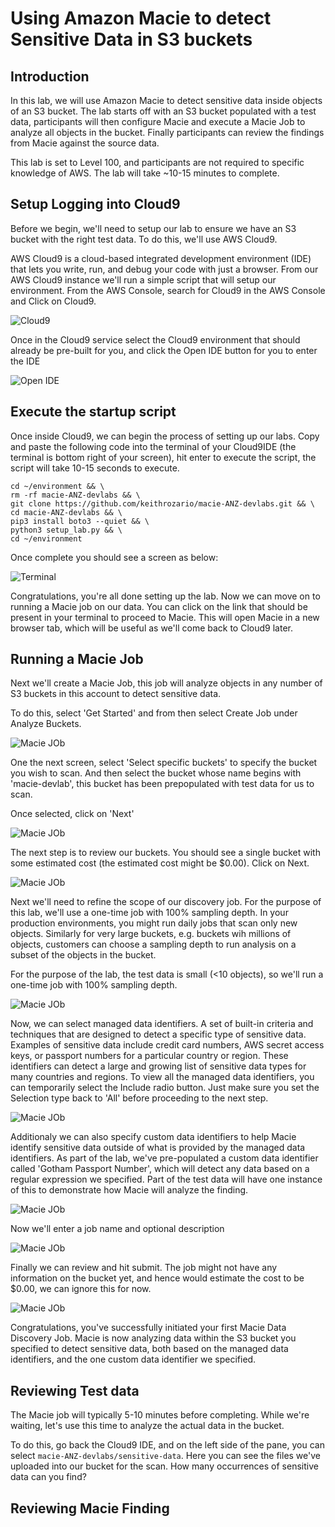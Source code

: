 # Using Amazon Macie to detect Sensitive Data in S3 buckets

## Introduction

In this lab, we will use Amazon Macie to detect sensitive data inside objects of an S3 bucket. The lab starts off with an S3 bucket populated with a test data, participants will then configure Macie and execute a Macie Job to analyze all objects in the bucket. Finally participants can review the findings from Macie against the source data.

This lab is set to Level 100, and participants are not required to specific knowledge of AWS. The lab will take ~10-15 minutes to complete.

## Setup Logging into Cloud9

Before we begin, we'll need to setup our lab to ensure we have an S3 bucket with the right test data. To do this, we'll use AWS Cloud9.

AWS Cloud9 is a cloud-based integrated development environment (IDE) that lets you write, run, and debug your code with just a browser. From our AWS Cloud9 instance we'll run a simple script that will setup our environment. From the AWS Console, search for Cloud9 in the AWS Console and Click on Cloud9.

![Cloud9](images/Cloud9.jpg)

Once in the Cloud9 service select the Cloud9 environment that should already be pre-built for you, and click the Open IDE button for you to enter the IDE

![Open IDE](images/step2-open-cloud9-ide.jpg)

## Execute the startup script

Once inside Cloud9, we can begin the process of setting up our labs. Copy and paste the following code into the terminal of your Cloud9IDE (the terminal is bottom right of your screen), hit enter to execute the script, the script will take 10-15 seconds to execute.


    cd ~/environment && \
    rm -rf macie-ANZ-devlabs && \
    git clone https://github.com/keithrozario/macie-ANZ-devlabs.git && \
    cd macie-ANZ-devlabs && \
    pip3 install boto3 --quiet && \
    python3 setup_lab.py && \
    cd ~/environment


Once complete you should see a screen as below:

![Terminal](images/step3-terminal-output.png)

Congratulations, you're all done setting up the lab. Now we can move on to running a Macie job on our data. You can click on the link that should be present in your terminal to proceed to Macie. This will open Macie in a new browser tab, which will be useful as we'll come back to Cloud9 later.

## Running a Macie Job

Next we'll create a Macie Job, this job will analyze objects in any number of S3 buckets in this account to detect sensitive data.

To do this, select 'Get Started' and from then select Create Job under Analyze Buckets.

![Macie JOb](images/step4-create-Macie-job.jpg)

One the next screen, select 'Select specific buckets' to specify the bucket you wish to scan. And then select the bucket whose name begins with 'macie-devlab', this bucket has been prepopulated with test data for us to scan.

Once selected, click on 'Next'

![Macie JOb](images/step5-select-bucket.jpg)

The next step is to review our buckets. You should see a single bucket with some estimated cost (the estimated cost might be $0.00). Click on Next.

![Macie JOb](images/step6-review-buckets.png)

Next we'll need to refine the scope of our discovery job. For the purpose of this lab, we'll use a one-time job with 100% sampling depth. In your production environments, you might run daily jobs that scan only new objects. Similarly for very large buckets, e.g. buckets wih millions of objects, customers can choose a sampling depth to run analysis on a subset of the objects in the bucket.

For the purpose of the lab, the test data is small (<10 objects), so we'll run a one-time job with 100% sampling depth.

![Macie JOb](images/step7-refine-scope.jpg)

Now, we can select managed data identifiers. A set of built-in criteria and techniques that are designed to detect a specific type of sensitive data. Examples of sensitive data include credit card numbers, AWS secret access keys, or passport numbers for a particular country or region. These identifiers can detect a large and growing list of sensitive data types for many countries and regions. To view all the managed data identifiers, you can temporarily select the Include radio button. Just make sure you set the Selection type back to 'All' before proceeding to the next step.

![Macie JOb](images/step8-selecting-managed-identifiers.png)

Additionaly we can also specify custom data identifiers to help Macie identify sensitive data outside of what is provided by the managed data identifiers. As part of the lab, we've pre-populated a custom data identifier called 'Gotham Passport Number', which will detect any data based on a regular expression we specified. Part of the test data will have one instance of this to demonstrate how Macie will analyze the finding.

![Macie JOb](images/step9-custom-data-identifier.png)

Now we'll enter a job name and optional description

![Macie JOb](images/step10-general-settings.png)

Finally we can review and hit submit. The job might not have any information on the bucket yet, and hence would estimate the cost to be $0.00, we can ignore this for now.

![Macie JOb](images/step11-submit.jpg)

Congratulations, you've successfully initiated your first Macie Data Discovery Job. Macie is now analyzing data within the S3 bucket you specified to detect sensitive data, both based on the managed data identifiers, and the one custom data identifier we specified.

## Reviewing Test data

The Macie job will typically 5-10 minutes before completing. While we're waiting, let's use this time to analyze the actual data in the bucket.

To do this, go back the Cloud9 IDE, and on the left side of the pane, you can select `macie-ANZ-devlabs/sensitive-data`. Here you can see the files we've uploaded into our bucket for the scan. How many occurrences of sensitive data can you find?

## Reviewing Macie Finding